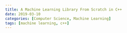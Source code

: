 ```yaml
---
title: A Machine Learning Library From Scratch in C++
date: 2019-03-10
categories: [Computer Science, Machine Learning]
tags: [machine learning, c++]
---
```



